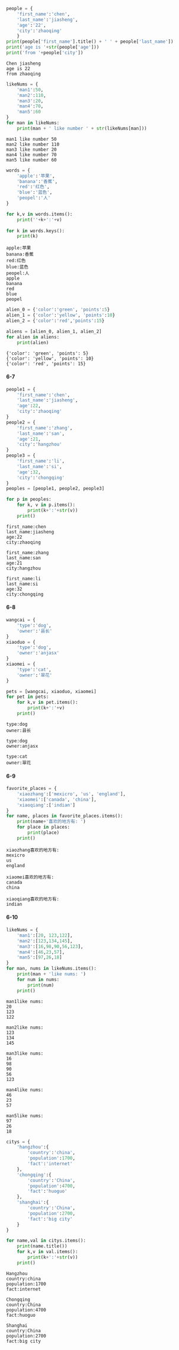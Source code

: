 

```python
people = {
    'first_name':'chen',
    'last_name':'jiasheng',
    'age':'22',
    'city':'zhaoqing'
    }
print(people['first_name'].title() + ' ' + people['last_name'])
print('age is '+str(people['age']))
print('from '+people['city'])
```

    Chen jiasheng
    age is 22
    from zhaoqing
    


```python
likeNums = {
    'man1':50,
    'man2':110,
    'man3':20,
    'man4':70,
    'man5':60
}
for man in likeNums:
    print(man + ' like number ' + str(likeNums[man]))
```

    man1 like number 50
    man2 like number 110
    man3 like number 20
    man4 like number 70
    man5 like number 60
    


```python
words = {
    'apple':'苹果',
    'banana':'香蕉',
    'red':'红色',
    'blue':'蓝色',
    'peopel':'人'
}

for k,v in words.items():
    print(''+k+':'+v)
    
for k in words.keys():
    print(k)
```

    apple:苹果
    banana:香蕉
    red:红色
    blue:蓝色
    peopel:人
    apple
    banana
    red
    blue
    peopel
    


```python
alien_0 = {'color':'green', 'points':5}
alien_1 = {'color':'yellow', 'points':10}
alien_2 = {'color':'red','points':15}

aliens = [alien_0, alien_1, alien_2]
for alien in aliens:
    print(alien)
```

    {'color': 'green', 'points': 5}
    {'color': 'yellow', 'points': 10}
    {'color': 'red', 'points': 15}
    

#### 6-7


```python
people1 = {
    'first_name':'chen',
    'last_name':'jiasheng',
    'age':22,
    'city':'zhaoqing'
}
people2 = {
    'first_name':'zhang',
    'last_name':'san',
    'age':21,
    'city':'hangzhou'
}
people3 = {
    'first_name':'li',
    'last_name':'si',
    'age':32,
    'city':'chongqing'
}
peoples = [people1, people2, people3]

for p in peoples:
    for k, v in p.items():
        print(k+':'+str(v))
    print()
```

    first_name:chen
    last_name:jiasheng
    age:22
    city:zhaoqing
    
    first_name:zhang
    last_name:san
    age:21
    city:hangzhou
    
    first_name:li
    last_name:si
    age:32
    city:chongqing
    
    

#### 6-8


```python
wangcai = {
    'type':'dog',
    'owner':'县长'
}
xiaoduo = {
    'type':'dog',
    'owner':'anjasx'
}
xiaomei = {
    'type':'cat',
    'owner':'翠花'
}

pets = [wangcai, xiaoduo, xiaomei]
for pet in pets:
    for k,v in pet.items():
        print(k+':'+v)
    print()
```

    type:dog
    owner:县长
    
    type:dog
    owner:anjasx
    
    type:cat
    owner:翠花
    
    

#### 6-9


```python
favorite_places = {
    'xiaozhang':['mexicro', 'us', 'england'],
    'xiaomei':['canada', 'china'],
    'xiaoqiang':['indian']
}
for name, places in favorite_places.items():
    print(name+'喜欢的地方有: ')
    for place in places:
        print(place)
    print()
```

    xiaozhang喜欢的地方有: 
    mexicro
    us
    england
    
    xiaomei喜欢的地方有: 
    canada
    china
    
    xiaoqiang喜欢的地方有: 
    indian
    
    

#### 6-10


```python
likeNums = {
    'man1':[20, 123,122],
    'man2':[123,134,145],
    'man3':[16,98,90,56,123],
    'man4':[46,23,57],
    'man5':[97,26,18]
}
for man, nums in likeNums.items():
    print(man + 'like nums: ')
    for num in nums:
        print(num)
    print()
```

    man1like nums: 
    20
    123
    122
    
    man2like nums: 
    123
    134
    145
    
    man3like nums: 
    16
    98
    90
    56
    123
    
    man4like nums: 
    46
    23
    57
    
    man5like nums: 
    97
    26
    18
    
    


```python
citys = {
    'hangzhou':{
        'country':'china',
        'population':1700,
        'fact':'internet'
    },
    'chongqing':{
        'country':'China',
        'population':4700,
        'fact':'huoguo'
    },
    'shanghai':{
        'country':'China',
        'population':2700,
        'fact':'big city'
    }
}

for name,val in citys.items():
    print(name.title())
    for k,v in val.items():
        print(k+':'+str(v))
    print()
```

    Hangzhou
    country:china
    population:1700
    fact:internet
    
    Chongqing
    country:China
    population:4700
    fact:huoguo
    
    Shanghai
    country:China
    population:2700
    fact:big city
    
    
